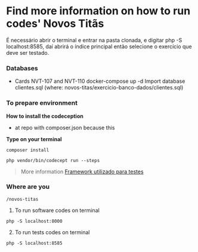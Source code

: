 # Find more information on how to run codes' **Novos Titãs**

É necessário abrir o terminal e entrar na pasta clonada, e digitar php -S localhost:8585, daí abrirá o índice principal então selecione o exercício que deve ser testado.

### Databases
- Cards NVT-107 and NVT-110
docker-compose up -d
Import database clientes.sql (where: novos-titas/exercicio-banco-dados/clientes.sql)

### To prepare environment

**How to install the codeception**
* at repo with composer.json because this

**Type on your terminal**
```
composer install
```

```
php vendor/bin/codecept run --steps
```

> More information
[Framework utilizado para testes](https://codeception.com/)

### Where are you
```
/novos-titas

```

1. To run software codes on terminal
```
php -S localhost:8000

```

2. To run tests codes on terminal
```
php -S localhost:8585

```


